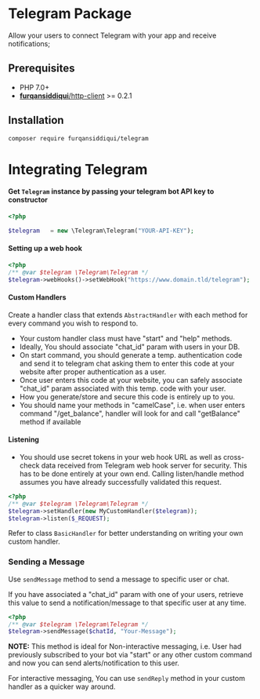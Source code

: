 #  Telegram Package

Allow your users to connect Telegram with your app and receive notifications;

## Prerequisites

* PHP 7.0+
* [**furqansiddiqui**/http-client](https://github.com/furqansiddiqui/http-client) >= 0.2.1

## Installation

`composer require furqansiddiqui/telegram`

# Integrating Telegram

#### Get `Telegram` instance by passing your telegram bot API key to constructor

```php
<?php

$telegram   = new \Telegram\Telegram("YOUR-API-KEY");
```

#### Setting up a web hook

```php
<?php
/** @var $telegram \Telegram\Telegram */
$telegram->webHooks()->setWebHook("https://www.domain.tld/telegram");
```

#### Custom Handlers

Create a handler class that extends `AbstractHandler` with each method for every command you wish to respond to.

* Your custom handler class must have "start" and "help" methods.
* Ideally, You should associate "chat_id" param with users in your DB.
* On start command, you should generate a temp. authentication code and send it to telegram chat asking them to enter this code at your website after proper authentication as a user. 
* Once user enters this code at your website, you can safely associate "chat_id" param associated with this temp. code with your user.
* How you generate/store and secure this code is entirely up to you.
* You should name your methods in "camelCase", i.e. when user enters command "/get_balance", handler will look for and call "getBalance" method if available

#### Listening

* You should use secret tokens in your web hook URL as well as cross-check data received from Telegram web hook server for security. This has to be done entirely at your own end. Calling listen/handle method assumes you have already successfully validated this request.

```php
<?php
/** @var $telegram \Telegram\Telegram */
$telegram->setHandler(new MyCustomHandler($telegram));
$telegram->listen($_REQUEST);
```

Refer to class `BasicHandler` for better understanding on writing your own custom handler.

### Sending a Message

Use `sendMessage` method to send a message to specific user or chat.

If you have associated a "chat_id" param with one of your users, retrieve this value to send a notification/message to that specific user at any time.

```php
<?php
/** @var $telegram \Telegram\Telegram */
$telegram->sendMessage($chatId, "Your-Message");
```

**NOTE:** This method is ideal for Non-interactive messaging, i.e. User had previously subscribed to your bot via "start" or any other custom command and now you can send alerts/notification to this user.

For interactive messaging, You can use `sendReply` method in your custom handler as a quicker way around.